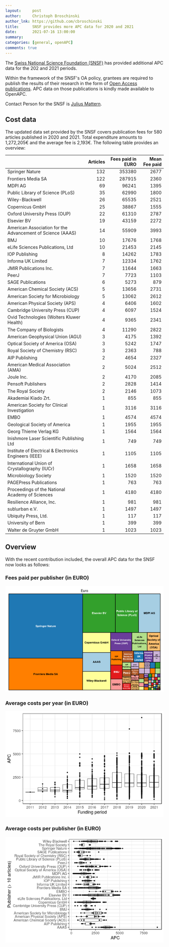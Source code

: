 ```yaml
---
layout:     post
author:     Christoph Broschinski
author_lnk: https://github.com/cbroschinski
title:      SNSF provides more APC data for 2020 and 2021
date:       2021-07-16 13:00:00
summary:    
categories: [general, openAPC]
comments: true
---
```





The [Swiss National Science Foundation (SNSF)](http://www.snf.ch/en/Pages/default.aspx) has provided additional APC data for the 202 and 2021 periods. 

Within the framework of the SNSF's OA policy, grantees are required to publish the results of their research in the form of [Open Access publications](http://www.snf.ch/en/theSNSF/research-policies/open-access/Pages/default.aspx). APC data on those publications is kindly made available to OpenAPC.

Contact Person for the SNSF is [Julius Mattern](mailto:julius.mattern@snf.ch).


## Cost data



The updated data set provided by the SNSF covers publication fees for 580 articles published in 2020 and 2021. Total expenditure amounts to 1,272,205€ and the average fee is 2,193€. The following table provides an overview:


|                                                           | Articles| Fees paid in EURO| Mean Fee paid|
|:----------------------------------------------------------|--------:|-----------------:|-------------:|
|Springer Nature                                            |      132|            353380|          2677|
|Frontiers Media SA                                         |      122|            287915|          2360|
|MDPI AG                                                    |       69|             96241|          1395|
|Public Library of Science (PLoS)                           |       35|             62990|          1800|
|Wiley-Blackwell                                            |       26|             65535|          2521|
|Copernicus GmbH                                            |       25|             38867|          1555|
|Oxford University Press (OUP)                              |       22|             61310|          2787|
|Elsevier BV                                                |       19|             43159|          2272|
|American Association for the Advancement of Science (AAAS) |       14|             55909|          3993|
|BMJ                                                        |       10|             17676|          1768|
|eLife Sciences Publications, Ltd                           |       10|             21453|          2145|
|IOP Publishing                                             |        8|             14262|          1783|
|Informa UK Limited                                         |        7|             12334|          1762|
|JMIR Publications Inc.                                     |        7|             11644|          1663|
|PeerJ                                                      |        7|              7723|          1103|
|SAGE Publications                                          |        6|              5273|           879|
|American Chemical Society (ACS)                            |        5|             13656|          2731|
|American Society for Microbiology                          |        5|             13062|          2612|
|American Physical Society (APS)                            |        4|              6406|          1602|
|Cambridge University Press (CUP)                           |        4|              6097|          1524|
|Ovid Technologies (Wolters Kluwer Health)                  |        4|              9365|          2341|
|The Company of Biologists                                  |        4|             11290|          2822|
|American Geophysical Union (AGU)                           |        3|              4175|          1392|
|Optical Society of America (OSA)                           |        3|              5242|          1747|
|Royal Society of Chemistry (RSC)                           |        3|              2363|           788|
|AIP Publishing                                             |        2|              4654|          2327|
|American Medical Association (AMA)                         |        2|              5024|          2512|
|Joule Inc.                                                 |        2|              4170|          2085|
|Pensoft Publishers                                         |        2|              2828|          1414|
|The Royal Society                                          |        2|              2146|          1073|
|Akademiai Kiado Zrt.                                       |        1|               855|           855|
|American Society for Clinical Investigation                |        1|              3116|          3116|
|EMBO                                                       |        1|              4574|          4574|
|Geological Society of America                              |        1|              1955|          1955|
|Georg Thieme Verlag KG                                     |        1|              1564|          1564|
|Inishmore Laser Scientific Publishing Ltd                  |        1|               749|           749|
|Institute of Electrical & Electronics Engineers (IEEE)     |        1|              1105|          1105|
|International Union of Crystallography (IUCr)              |        1|              1658|          1658|
|Microbiology Society                                       |        1|              1520|          1520|
|PAGEPress Publications                                     |        1|               763|           763|
|Proceedings of the National Academy of Sciences            |        1|              4180|          4180|
|Resilience Alliance, Inc.                                  |        1|               981|           981|
|sub\urban e.V.                                             |        1|              1497|          1497|
|Ubiquity Press, Ltd.                                       |        1|               117|           117|
|University of Bern                                         |        1|               399|           399|
|Walter de Gruyter GmbH                                     |        1|              1023|          1023|

## Overview

With the recent contribution included, the overall APC data for the SNSF now looks as follows:

### Fees paid per publisher (in EURO)

![plot of chunk tree_snsf_2021_07_16_full](/figure/tree_snsf_2021_07_16_full-1.png)

###  Average costs per year (in EURO)

![plot of chunk box_snsf_2021_07_16_year_full](/figure/box_snsf_2021_07_16_year_full-1.png)

###  Average costs per publisher (in EURO)

![plot of chunk box_snsf_2021_07_16_publisher_full](/figure/box_snsf_2021_07_16_publisher_full-1.png)

